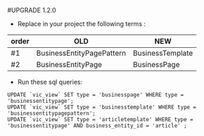 #UPGRADE 1.2.0

- Replace in your project the following terms :


|order | OLD  | NEW  |
|---|---|---|
|\#1| BusinessEntityPagePattern  | BusinessTemplate  |
|\#2| BusinessEntityPage  | BusinessPage  |

- Run these sql queries:

```
UPDATE `vic_view` SET type = 'businesspage' WHERE type = 'businessentitypage';
UPDATE `vic_view` SET type = 'businesstemplate' WHERE type = 'businessentitypagepattern';
UPDATE `vic_view` SET type = 'articletemplate' WHERE type = 'businessentitypage' AND business_entity_id = 'article' ;
```
